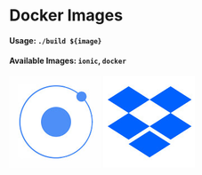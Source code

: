 # Docker Images

#### Usage: `./build ${image}`
#### Available Images: `ionic`, `docker`

[![Ionic Framework Logo](./ionic/ionic-logo.jpg)](./ionic) [![Dropbox CLI](./dropbox/dropbox-logo.jpg)](./dropbox)
